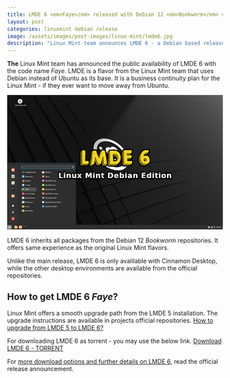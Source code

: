 ```yaml
---
title: LMDE 6 <em>Faye</em> released with Debian 12 <em>Bookworm</em> updates
layout: post
categories: linuxmint debian release
image: /assets/images/post-images/linux-mint/lmde6.jpg
description: "Linux Mint team announces LMDE 6 - a Debian based release from the Linux Mint project. Learn what's new and download LMDE 6 Feya"
---
```


**The** Linux Mint team has announced the public availability of LMDE 6 with the code name *Faye*. LMDE is a flavor from the Linux Mint team that uses Debian instead of Ubuntu as its base. It is a business continuity plan for the Linux Mint - if they ever want to move away from Ubuntu.

![LMDE 6 featured image](/assets/images/post-images/linux-mint/lmde6.jpg)

LMDE 6 inherits all packages from the Debian 12 <em>Bookworm</em> repositories. It offers same experience as the original Linux Mint flavors.

Unlike the main release, LMDE 6 is only avalilable with Cinnamon Desktop, while the other desktop environments are available from the official repositories.

## How to get LMDE 6 <em>Faye</em>?
Linux Mint offers a smooth upgrade path from the LMDE 5 installation. The upgrade instructions are available in projects official repositories.
<a href="https://blog.linuxmint.com/?p=4571">How to upgrade from LMDE 5 to LMDE 6?</a>

For downloading LMDE 6 as torrent - you may use the below link.
<a class="download" href="https://www.linuxmint.com/torrents/lmde-6-cinnamon-64bit.iso.torrent">Download LMDE 6 - TORRENT</a>

For [more download options and further details on LMDE 6](https://blog.linuxmint.com/?p=4570), read the official release announcement.